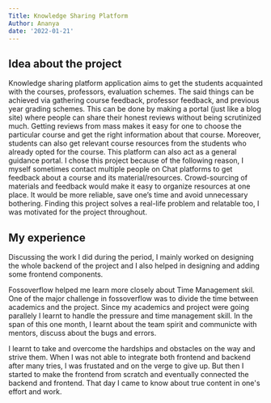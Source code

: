 ```yaml
---
Title: Knowledge Sharing Platform
Author: Ananya
date: '2022-01-21'
---
```


## Idea about the project
Knowledge sharing platform application aims to get the students acquainted with the courses, professors, evaluation schemes. The said things can be achieved via gathering course feedback, professor feedback, and previous year grading schemes. This can be done by making a portal (just like a blog site) where people can share their honest reviews without being scrutinized much. Getting reviews from mass makes it easy for one to choose the particular course and get the right information about that course. Moreover, students can also get relevant course resources from the students who already opted for the course. This platform can also act as a general guidance portal.
I chose this project because of the following reason, I myself sometimes contact multiple people on Chat platforms to get feedback about a course and its material/resources. Crowd-sourcing of materials and feedback would make it easy to organize resources at one place. It would be more reliable, save one’s time and avoid unnecessary bothering. Finding this project solves a real-life problem and relatable too, I was motivated for the project throughout.


## My experience

Discussing the work I did during the period, I mainly worked on designing the whole backend of the project and I also helped in designing and adding some frontend components. <br>

Fossoverflow helped me learn more closely about Time Management skil. One of the major challenge in fossoverflow was to divide the time between academics and the project. Since my academics and project were going parallely I learnt to handle the pressure and time management skill. In the span of this one month, I learnt about the team spirit and communicte with mentors, discuss about the bugs and errors.<br>

I learnt to take and overcome the hardships and obstacles on the way and strive them. When I was not able to integrate both frontend and backend after many tries, I was frustated and on the verge to give up. But then I started to make the frontend from scratch and eventually connected the backend and frontend. That day I came to know about true content in one's effort and work.
